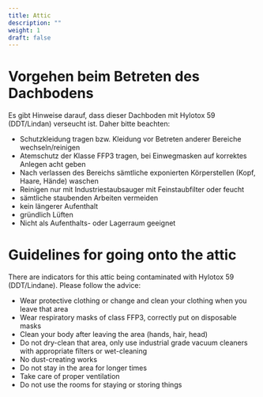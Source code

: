 ```yaml
---
title: Attic
description: ""
weight: 1
draft: false
---
```

# Vorgehen beim Betreten des Dachbodens

Es gibt Hinweise darauf, dass dieser Dachboden mit Hylotox 59 (DDT/Lindan) verseucht ist. Daher bitte beachten:

- Schutzkleidung tragen bzw. Kleidung vor Betreten anderer Bereiche wechseln/reinigen
- Atemschutz der Klasse FFP3 tragen, bei Einwegmasken auf korrektes Anlegen acht geben
- Nach verlassen des Bereichs sämtliche exponierten Körperstellen (Kopf, Haare, Hände) waschen
- Reinigen nur mit Industriestaubsauger mit Feinstaubfilter oder feucht
- sämtliche staubenden Arbeiten vermeiden
- kein längerer Aufenthalt
- gründlich Lüften
- Nicht als Aufenthalts- oder Lagerraum geeignet

# Guidelines for going onto the attic

There are indicators for this attic being contaminated with Hylotox 59 (DDT/Lindane). Please follow the advice:

- Wear protective clothing or change and clean your clothing when you leave that area
- Wear respiratory masks of class FFP3, correctly put on disposable masks
- Clean your body after leaving the area (hands, hair, head)
- Do not dry-clean that area, only use industrial grade vacuum cleaners with appropriate filters or wet-cleaning
- No dust-creating works
- Do not stay in the area for longer times
- Take care of proper ventilation
- Do not use the rooms for staying or storing things